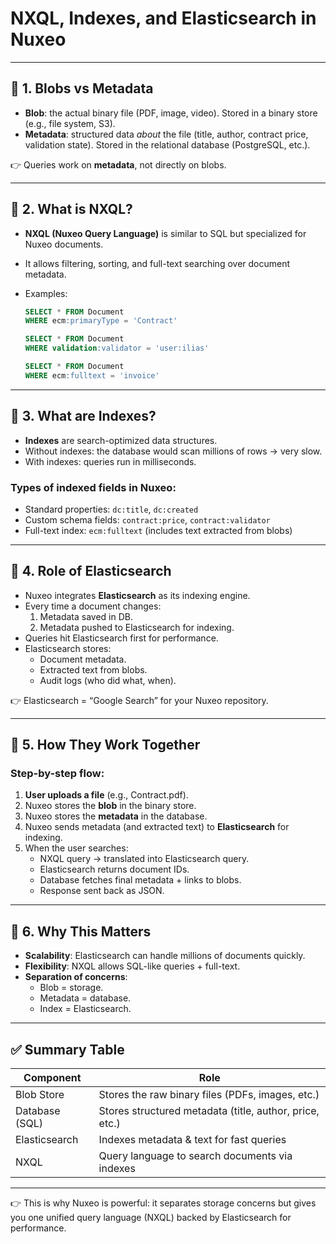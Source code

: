 # NXQL, Indexes, and Elasticsearch in Nuxeo

---

## 🔹 1. Blobs vs Metadata
- **Blob**: the actual binary file (PDF, image, video). Stored in a binary store (e.g., file system, S3).  
- **Metadata**: structured data *about* the file (title, author, contract price, validation state). Stored in the relational database (PostgreSQL, etc.).  

👉 Queries work on **metadata**, not directly on blobs.

---

## 🔹 2. What is NXQL?
- **NXQL (Nuxeo Query Language)** is similar to SQL but specialized for Nuxeo documents.  
- It allows filtering, sorting, and full-text searching over document metadata.  
- Examples:
  ```sql
  SELECT * FROM Document
  WHERE ecm:primaryType = 'Contract'
  ```

  ```sql
  SELECT * FROM Document
  WHERE validation:validator = 'user:ilias'
  ```

  ```sql
  SELECT * FROM Document
  WHERE ecm:fulltext = 'invoice'
  ```

---

## 🔹 3. What are Indexes?
- **Indexes** are search-optimized data structures.  
- Without indexes: the database would scan millions of rows → very slow.  
- With indexes: queries run in milliseconds.  

### Types of indexed fields in Nuxeo:
- Standard properties: `dc:title`, `dc:created`  
- Custom schema fields: `contract:price`, `contract:validator`  
- Full-text index: `ecm:fulltext` (includes text extracted from blobs)

---

## 🔹 4. Role of Elasticsearch
- Nuxeo integrates **Elasticsearch** as its indexing engine.  
- Every time a document changes:
  1. Metadata saved in DB.  
  2. Metadata pushed to Elasticsearch for indexing.  
- Queries hit Elasticsearch first for performance.  
- Elasticsearch stores:
  - Document metadata.  
  - Extracted text from blobs.  
  - Audit logs (who did what, when).  

👉 Elasticsearch = “Google Search” for your Nuxeo repository.

---

## 🔹 5. How They Work Together

### Step-by-step flow:
1. **User uploads a file** (e.g., Contract.pdf).  
2. Nuxeo stores the **blob** in the binary store.  
3. Nuxeo stores the **metadata** in the database.  
4. Nuxeo sends metadata (and extracted text) to **Elasticsearch** for indexing.  
5. When the user searches:
   - NXQL query → translated into Elasticsearch query.  
   - Elasticsearch returns document IDs.  
   - Database fetches final metadata + links to blobs.  
   - Response sent back as JSON.  

---

## 🔹 6. Why This Matters
- **Scalability**: Elasticsearch can handle millions of documents quickly.  
- **Flexibility**: NXQL allows SQL-like queries + full-text.  
- **Separation of concerns**:
  - Blob = storage.  
  - Metadata = database.  
  - Index = Elasticsearch.  

---

## ✅ Summary Table

| Component      | Role |
|----------------|------|
| Blob Store     | Stores the raw binary files (PDFs, images, etc.) |
| Database (SQL) | Stores structured metadata (title, author, price, etc.) |
| Elasticsearch  | Indexes metadata & text for fast queries |
| NXQL           | Query language to search documents via indexes |

---

👉 This is why Nuxeo is powerful: it separates storage concerns but gives you one unified query language (NXQL) backed by Elasticsearch for performance.
